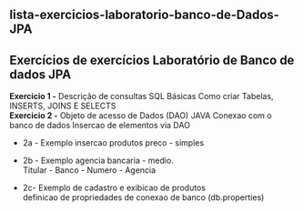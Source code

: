 ## lista-exercicios-laboratorio-banco-de-Dados-JPA
## Exercícios de  exercícios Laboratório de Banco de dados JPA

<div> 
<b>Exercicio 1 -</b> Descrição de consultas SQL Básicas
Como criar Tabelas, INSERTS, JOINS E SELECTS
</div>
<div>
<a><b>Exercicio 2 -</b> Objeto de acesso de Dados (DAO) JAVA
Conexao com o banco de dados 
Insercao de elementos via DAO</a>

- <a><p>2a - Exemplo insercao produtos preco - simples
- <a><p>2b - Exemplo agencia bancaria - medio. 
<br>Titular - Banco - Numero - Agencia </a>
- <a><p>2c- Exemplo de cadastro e exibicao de produtos
<br>definicao de propriedades de conexao de banco (db.properties) </a>
</div>
